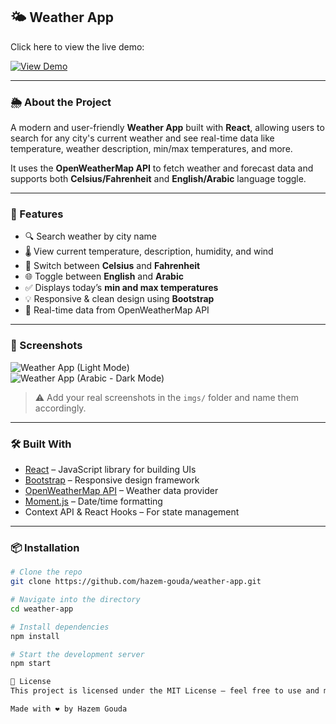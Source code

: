 ## 🌤️ Weather App

Click here to view the live demo:

[![View Demo](https://img.shields.io/badge/View-Demo-blue?style=for-the-badge)](https://hazem-gouda.github.io/weather-app)

---

### 🌦️ About the Project

A modern and user-friendly **Weather App** built with **React**, allowing users to search for any city's current weather and see real-time data like temperature, weather description, min/max temperatures, and more.

It uses the **OpenWeatherMap API** to fetch weather and forecast data and supports both **Celsius/Fahrenheit** and **English/Arabic** language toggle.

---

### 🚀 Features

- 🔍 Search weather by city name
- 🌡️ View current temperature, description, humidity, and wind
- 🔁 Switch between **Celsius** and **Fahrenheit**
- 🌐 Toggle between **English** and **Arabic**
- ✅ Displays today’s **min and max temperatures**
- 💡 Responsive & clean design using **Bootstrap**
- 📡 Real-time data from OpenWeatherMap API

---

### 📸 Screenshots

![Weather App (Light Mode)](imgs/weather1.png)  
![Weather App (Arabic - Dark Mode)](imgs/weather2.png)

> ⚠️ Add your real screenshots in the `imgs/` folder and name them accordingly.

---

### 🛠️ Built With

- [React](https://reactjs.org/) – JavaScript library for building UIs
- [Bootstrap](https://getbootstrap.com/) – Responsive design framework
- [OpenWeatherMap API](https://openweathermap.org/) – Weather data provider
- [Moment.js](https://momentjs.com/) – Date/time formatting
- Context API & React Hooks – For state management

---

### 📦 Installation

```bash
# Clone the repo
git clone https://github.com/hazem-gouda/weather-app.git

# Navigate into the directory
cd weather-app

# Install dependencies
npm install

# Start the development server
npm start

📄 License
This project is licensed under the MIT License — feel free to use and modify it.

Made with ❤️ by Hazem Gouda
